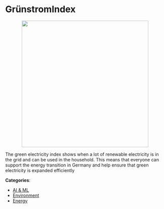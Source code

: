# GrünstromIndex
<p align="center">
    <img width="400" src="https://raw.githubusercontent.com/apis-list/apis-list/apis/grunstromindex/logo_256x256.png" />
</p>

The green electricity index shows when a lot of renewable electricity is in the grid and can be used in the household. This means that everyone can support the energy transition in Germany and help ensure that green electricity is expanded efficiently



**Categories**:
- [AI & ML](https://github.com/apis-list/apis-list#ai-and-ml)
- [Environment](https://github.com/apis-list/apis-list#environment)
- [Energy](https://github.com/apis-list/apis-list#energy)






